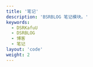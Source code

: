 ```yaml
---
title: '笔记'
description: 'BSRBLOG 笔记模块。'
keywords:
  - DSRKafuU
  - DSRBLOG
  - 博客
  - 笔记
layout: 'code'
weight: 2
---
```

